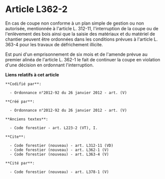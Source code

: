 # Article L362-2

En cas de coupe non conforme à un plan simple de gestion ou non autorisée, mentionnée à l'article L. 312-11, l'interruption
de la coupe ou de l'enlèvement des bois ainsi que la saisie des matériaux et du matériel de chantier peuvent être ordonnées
dans les conditions prévues à l'article L. 363-4 pour les travaux de défrichement illicite.

Est puni d'un emprisonnement de six mois et de l'amende prévue au premier alinéa de l'article L. 362-1 le fait de continuer
la coupe en violation d'une décision en ordonnant l'interruption.

**Liens relatifs à cet article**

	**Codifié par**:

	  - Ordonnance n°2012-92 du 26 janvier 2012 - art. (V)

	**Créé par**:

	  - Ordonnance n°2012-92 du 26 janvier 2012 - art. (V)

	**Anciens textes**:

	  - Code forestier - art. L223-2 (VT), I.

	**Cite**:

	  - Code forestier (nouveau) - art. L312-11 (VD)
	  - Code forestier (nouveau) - art. L362-1 (V)
	  - Code forestier (nouveau) - art. L363-4 (V)

	**Cité par**:

	  - Code forestier (nouveau) - art. L378-1 (V)
